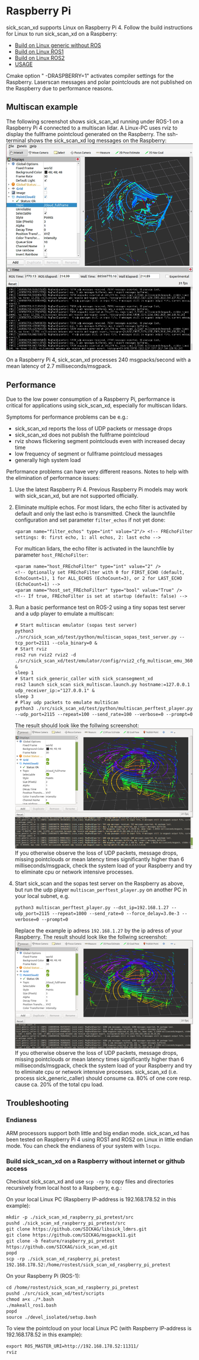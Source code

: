 # Raspberry Pi

sick_scan_xd supports Linux on Raspberry Pi 4. Follow the build instructions for Linux to run sick_scan_xd on a Raspberry:
* [Build on Linux generic without ROS](../INSTALL-GENERIC.md#build-on-linux-generic-without-ros)
* [Build on Linux ROS1](../INSTALL-ROS1.md#build-on-linux-ros1)
* [Build on Linux ROS2](../INSTALL-ROS2.md#build-on-linux-ros2)
* [USAGE](USAGE.md)

Cmake option " -DRASPBERRY=1" activates compiler settings for the Raspberry. Laserscan messages and polar pointclouds are not published on the Raspberry due to performance reasons.

## Multiscan example

The following screenshot shows sick_scan_xd running under ROS-1 on a Raspberry Pi 4 connected to a multiscan lidar. A Linux-PC uses rviz to display the fullframe pointcloud generated on the Raspberry. The ssh-terminal shows the sick_scan_xd log messages on the Raspberry:
![screenshot raspberry performance test](screenshots/raspberry-perftest-04.png)

On a Raspberry Pi 4, sick_scan_xd processes 240 msgpacks/second with a mean latency of 2.7 milliseconds/msgpack.

## Performance

Due to the low power consumption of a Raspberry Pi, performance is critical for applications using sick_scan_xd, especially for multiscan lidars.

Symptoms for performance problems can be e.g.:
* sick_scan_xd reports the loss of UDP packets or message drops
* sick_scan_xd does not publish the fullframe pointcloud
* rviz shows flickering segment pointclouds even with increased decay time
* low frequency of segment or fullframe pointcloud messages
* generally high system load

Performance problems can have very different reasons. Notes to help with the elimination of performance issues:

1. Use the latest Raspberry Pi 4. Previous Raspberry Pi models may work with sick_scan_xd, but are not supported officially.

2. Eliminate multiple echos. For most lidars, the echo filter is activated by default and only the last echo is transmitted. Check the launchfile configuration and set parameter `filter_echos` if not yet done:
    ```
    <param name="filter_echos" type="int" value="2"/> <!-- FREchoFilter settings: 0: first echo, 1: all echos, 2: last echo -->
    ```
    For multican lidars, the echo filter is activated in the launchfile by parameter `host_FREchoFilter`:
    ```
    <param name="host_FREchoFilter" type="int" value="2" />          <!-- Optionally set FREchoFilter with 0 for FIRST_ECHO (default, EchoCount=1), 1 for ALL_ECHOS (EchoCount=3), or 2 for LAST_ECHO (EchoCount=1) -->
    <param name="host_set_FREchoFilter" type="bool" value="True" />  <!-- If true, FREchoFilter is set at startup (default: false) -->
    ```

3. Run a basic performance test on ROS-2 using a tiny sopas test server and a udp player to emulate a multiscan:
    ```
    # Start multiscan emulator (sopas test server)
    python3 ./src/sick_scan_xd/test/python/multiscan_sopas_test_server.py --tcp_port=2111 --cola_binary=0 &
    # Start rviz
    ros2 run rviz2 rviz2 -d ./src/sick_scan_xd/test/emulator/config/rviz2_cfg_multiscan_emu_360_perftest.rviz & 
    sleep 1
    # Start sick_generic_caller with sick_scansegment_xd
    ros2 launch sick_scan sick_multiscan.launch.py hostname:=127.0.0.1 udp_receiver_ip:="127.0.0.1" &
    sleep 3 
    # Play udp packets to emulate multiScan
    python3 ./src/sick_scan_xd/test/python/multiscan_perftest_player.py --udp_port=2115 --repeat=100 --send_rate=100 --verbose=0 --prompt=0
    ```
    The result should look like the follwing screenshot:
    ![screenshot raspberry performance test](screenshots/raspberry-perftest-01.png)
    If you otherwise observe the loss of UDP packets, message drops, missing pointclouds or mean latency times significantly higher than 6 milliseconds/msgpack, check the system load of your Raspberry and try to eliminate cpu or network intensive processes.

4. Start sick_scan and the sopas test server on the Raspberry as above, but run the udp player `multiscan_perftest_player.py` on another PC in your local subnet, e.g.
    ```
    python3 multiscan_perftest_player.py --dst_ip=192.168.1.27 --udp_port=2115 --repeat=1000 --send_rate=0 --force_delay=3.0e-3 --verbose=0 --prompt=0
    ```
    Replace the example ip adress `192.168.1.27` by the ip adress of your Raspberry. The result should look like the follwing screenshot:
    ![screenshot raspberry performance test](screenshots/raspberry-perftest-02.png)
    If you otherwise observe the loss of UDP packets, message drops, missing pointclouds or mean latency times significantly higher than 6 milliseconds/msgpack, check the system load of your Raspberry and try to eliminate cpu or network intensive processes. sick_scan_xd (i.e. process sick_generic_caller) should consume ca. 80% of one core resp. cause ca. 20% of the total cpu load.

## Troubleshooting

### Endianess

ARM processors support both little and big endian mode. sick_scan_xd has been tested on Raspberry Pi 4 using ROS1 and ROS2 on Linux in little endian mode. You can check the endianess of your system with `lscpu`.

### Build sick_scan_xd on a Raspberry without internet or github access

Checkout sick_scan_xd and use `scp -rp` to copy files and directories recursively from local host to a Raspberry, e.g.:

On your local Linux PC (Raspberry IP-address is 192.168.178.52 in this example):
```
mkdir -p ./sick_scan_xd_raspberry_pi_pretest/src
pushd ./sick_scan_xd_raspberry_pi_pretest/src
git clone https://github.com/SICKAG/libsick_ldmrs.git
git clone https://github.com/SICKAG/msgpack11.git
git clone -b feature/raspberry_pi_pretest https://github.com/SICKAG/sick_scan_xd.git
popd
scp -rp ./sick_scan_xd_raspberry_pi_pretest 192.168.178.52:/home/rostest/sick_scan_xd_raspberry_pi_pretest
```

On your Raspberry Pi (ROS-1):
```
cd /home/rostest/sick_scan_xd_raspberry_pi_pretest
pushd ./src/sick_scan_xd/test/scripts
chmod a+x ./*.bash
./makeall_ros1.bash
popd
source ./devel_isolated/setup.bash
```

To view the pointcloud on your local Linux PC (with Raspberry IP-address is 192.168.178.52 in this example):
```
export ROS_MASTER_URI=http://192.168.178.52:11311/
rviz
```
